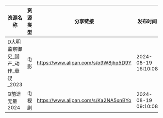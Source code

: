 | 资源名称                  | 资源类型 | 分享链接                                 | 发布时间                |
| --------------------- | ---- | ------------------------------------ | ------------------- |
| D大明监察御史_国产_动作_悬疑_2023 | 电影   | https://www.alipan.com/s/o9W8jhp5D9Y | 2024-08-19 16:10:08 |
| Q前途无量2024             | 电视剧  | https://www.alipan.com/s/Ka2NA5xnBYo | 2024-08-19 09:10:08 |
